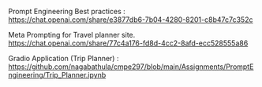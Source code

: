 
Prompt Engineering Best practices : https://chat.openai.com/share/e3877db6-7b04-4280-8201-c8b47c7c352c

Meta Prompting for Travel planner site. https://chat.openai.com/share/77c4a176-fd8d-4cc2-8afd-ecc528555a86

Gradio Application (Trip Planner) : https://github.com/nagabathula/cmpe297/blob/main/Assignments/PromptEngineering/Trip_Planner.ipynb
